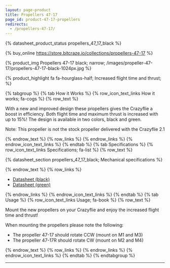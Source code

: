```yaml
---
layout: page-product
title: Propellers 47-17
page_id: product-47-17-propellers
redirects:
  - /propellers-47-17/
---
```


{% datasheet_product_status propellers_47_17_black  %}

{% buy_online https://store.bitcraze.io/collections/propellers-47-17 %}

{% product_img Propellers 47-17 black; narrow; /images/propeller-47-17/propellers-47-17-black-1024px.jpg %}

{% product_highlight
fa fa-hourglass-half;
Increased flight time and thrust;
%}

{% tabgroup %}
{% tab How it Works %}
{% row_icon_text_links How it works; fa-cogs %}
{% row_text %}

With a new and improved design these propellers gives the Crazyflie a boost in efficiency. Both flight time and maximum thrust is increased with up to 15%! The design is available in two colors, black and green.

Note: This propeller is not the stock propeller delivered with the Crazyflie 2.1

{% endrow_text %}
{% row_links %}
{% endrow_links %}
{% endrow_icon_text_links %}
{% endtab %}
{% tab Specifications %}
{% row_icon_text_links Specifications; fa-list %}
{% row_text %}

{% datasheet_section propellers_47_17_black; Mechanical specifications %}

{% endrow_text %}
{% row_links %}

- [Datasheet (black)](/documentation/hardware/propellers_47_17_black/propellers_47_17_black-datasheet.pdf)
- [Datasheet (green)](/documentation/hardware/propellers_47_17_green/propellers_47_17_green-datasheet.pdf)

{% endrow_links %}
{% endrow_icon_text_links %}
{% endtab %}
{% tab Usage %}
{% row_icon_text_links Usage; fa-book %}
{% row_text %}

Mount the new propellers on your Crazyflie and enjoy the increased flight time and thrust!

When mounting the propellers please note the following:

- The propeller 47-17 should rotate CCW (mount on M1 and M3)
- The propeller 47-17R should rotate CW (mount on M2 and M4)

{% endrow_text %}
{% row_links %}
{% endrow_links %}
{% endrow_icon_text_links %}
{% endtab %}
{% endtabgroup %}

---
